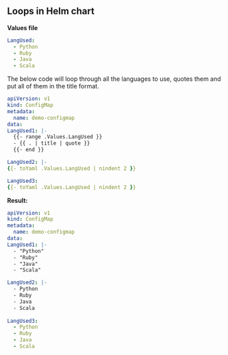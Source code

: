 ## Loops in Helm chart
**Values file**
```yml
LangUsed:
  - Python
  - Ruby
  - Java
  - Scala
```
The below code will loop through all the languages to use, quotes them and put all of them in the title format.

```yml
apiVersion: v1
kind: ConfigMap
metadata:
  name: demo-configmap
data:
LangUsed1: |-
  {{- range .Values.LangUsed }}
  - {{ . | title | quote }}
  {{- end }}  

LangUsed2: |-
{{- toYaml .Values.LangUsed | nindent 2 }}

LangUsed3: 
{{- toYaml .Values.LangUsed | nindent 2 }}
```

**Result:**
```yml
apiVersion: v1
kind: ConfigMap
metadata:
  name: demo-configmap
data:
LangUsed1: |-
  - "Python"
  - "Ruby"
  - "Java"
  - "Scala"  

LangUsed2: |-
  - Python
  - Ruby
  - Java
  - Scala
  
LangUsed3:
  - Python
  - Ruby
  - Java
  - Scala
```